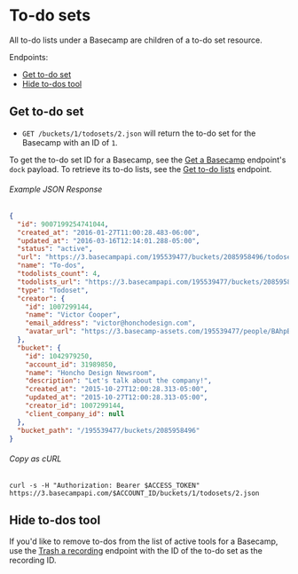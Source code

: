 To-do sets
==========

All to-do lists under a Basecamp are children of a to-do set resource.

Endpoints:

- [Get to-do set](#get-to-do-set)
- [Hide to-dos tool](#hide-to-dos-tool)


Get to-do set
-------------

* `GET /buckets/1/todosets/2.json` will return the to-do set for the Basecamp with an ID of `1`.

To get the to-do set ID for a Basecamp, see the [Get a Basecamp][1] endpoint's `dock` payload. To retrieve its to-do lists, see the [Get to-do lists][2] endpoint.

###### Example JSON Response

``` json
{
  "id": 9007199254741044,
  "created_at": "2016-01-27T11:00:28.483-06:00",
  "updated_at": "2016-03-16T12:14:01.288-05:00",
  "status": "active",
  "url": "https://3.basecampapi.com/195539477/buckets/2085958496/todosets/9007199254741045",
  "name": "To-dos",
  "todolists_count": 4,
  "todolists_url": "https://3.basecampapi.com/195539477/buckets/2085958496/todosets/9007199254741044/todolists.json",
  "type": "Todoset",
  "creator": {
    "id": 1007299144,
    "name": "Victor Cooper",
    "email_address": "victor@honchodesign.com",
    "avatar_url": "https://3.basecamp-assets.com/195539477/people/BAhpBEgqCjw=--8266bb0507508f3d46050d57b65924d5e2a005f3/avatar-64-x4"
  },
  "bucket": {
    "id": 1042979250,
    "account_id": 31989850,
    "name": "Honcho Design Newsroom",
    "description": "Let's talk about the company!",
    "created_at": "2015-10-27T12:00:28.313-05:00",
    "updated_at": "2015-10-27T12:00:28.313-05:00",
    "creator_id": 1007299144,
    "client_company_id": null
  },
  "bucket_path": "/195539477/buckets/2085958496"
}
```

###### Copy as cURL

``` shell
curl -s -H "Authorization: Bearer $ACCESS_TOKEN" https://3.basecampapi.com/$ACCOUNT_ID/buckets/1/todosets/2.json
```


Hide to-dos tool
----------------

If you'd like to remove to-dos from the list of active tools for a Basecamp, use the [Trash a recording][2] endpoint with the ID of the to-do set as the recording ID.


[1]: https://github.com/basecamp/bc3-api/blob/master/sections/basecamps.md#get-a-basecamp
[2]: https://github.com/basecamp/bc3-api/blob/master/sections/todolists.md#get-to-do-lists
[3]: https://github.com/basecamp/bc3-api/blob/master/sections/recordings.md#trash-a-recording
